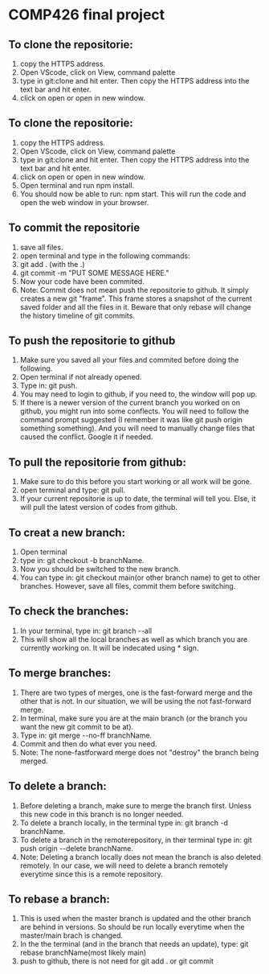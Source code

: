# COMP426 final project
## To clone the repositorie:
1. copy the HTTPS address.
2. Open VScode, click on View, command palette
3. type in git:clone and hit enter. Then copy the HTTPS address into the text bar and hit enter.
4. click on open or open in new window.

## To clone the repositorie:
1. copy the HTTPS address.
2. Open VScode, click on View, command palette
3. type in git:clone and hit enter. Then copy the HTTPS address into the text bar and hit enter.
4. click on open or open in new window.
5. Open terminal and run npm install.
6. You should now be able to run: npm start. This will run the code and open the web window in your browser.

## To commit the repositorie
1. save all files.
2. open terminal and type in the following commands:
3. git add . (with the .)
4. git commit -m "PUT SOME MESSAGE HERE."
5. Now your code have been commited.
6. Note: Commit does not mean push the repositorie to github. It simply creates a new git "frame". This frame stores a snapshot of the current saved folder and all the files in it. Beware that only rebase will change the history timeline of git commits.


## To push the repositorie to github
1. Make sure you saved all your files and commited before doing the following.
2. Open terminal if not already opened.
3. Type in: git push.
4. You may need to login to github, if you need to, the window will pop up.
5. If there is a newer version of the current branch you worked on on github, you might run into some conflects. You will need to follow the command prompt suggested (I remember it was like git push origin something something). And you will need to manually change files that caused the conflict. Google it if needed.

## To pull the repositorie from github:
1. Make sure to do this before you start working or all work will be gone.
2. open terminal and type: git pull.
3. If your current repositorie is up to date, the terminal will tell you. Else, it will pull the latest version of codes from github.

## To creat a new branch:
1. Open terminal
2. type in: git checkout -b branchName.
3. Now you should be switched to the new branch.
4. You can type in: git checkout main(or other branch name) to get to other branches. However, save all files, commit them before switching.

## To check the branches:
1. In your terminal, type in: git branch --all
2. This will show all the local branches as well as which branch you are currently working on. It will be indecated using * sign.

## To merge branches:
1. There are two types of merges, one is the fast-forward merge and the other that is not. In our situation, we will be using the not fast-forward merge.
2. In terminal, make sure you are at the main branch (or the branch you want the new git commit to be at).
3. Type in: git merge --no-ff branchName.
4. Commit and then do what ever you need.
5. Note: The none-fastforward merge does not "destroy" the branch being merged.

## To delete a branch:
1. Before deleting a branch, make sure to merge the branch first. Unless this new code in this branch is no longer needed.
2. To delete a branch locally, in the terminal type in: git branch -d branchName.
3. To delete a branch in the remoterepository, in ther terminal type in: git push origin --delete branchName.
4. Note: Deleting a branch locally does not mean the branch is also deleted remotely. In our case, we will need to delete a branch remotely everytime since this is a remote repository.

## To rebase a branch:
1. This is used when the master branch is updated and the other branch are behind in versions. So should be run locally everytime when the master/main brach is changed.
2. In the the terminal (and in the branch that needs an update), type: git rebase branchName(most likely main)
3. push to github, there is not need for git add . or git commit